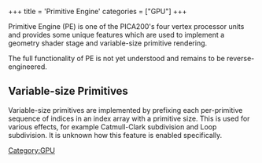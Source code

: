 +++
title = 'Primitive Engine'
categories = ["GPU"]
+++

Primitive Engine (PE) is one of the PICA200's four vertex processor
units and provides some unique features which are used to implement a
geometry shader stage and variable-size primitive rendering.

The full functionality of PE is not yet understood and remains to be
reverse-engineered.

## Variable-size Primitives

Variable-size primitives are implemented by prefixing each per-primitive
sequence of indices in an index array with a primitive size. This is
used for various effects, for example Catmull-Clark subdivision and Loop
subdivision. It is unknown how this feature is enabled specifically.

[Category:GPU](../Category:GPU "wikilink")
